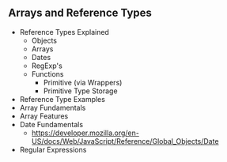 ## Arrays and Reference Types

- Reference Types Explained
  - Objects
  - Arrays
  - Dates
  - RegExp's
  - Functions
    - Primitive (via Wrappers)
    - Primitive Type Storage
- Reference Type Examples
- Array Fundamentals
- Array Features
- Date Fundamentals
  - https://developer.mozilla.org/en-US/docs/Web/JavaScript/Reference/Global_Objects/Date
- Regular Expressions